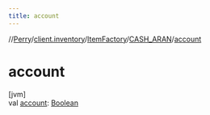 ```yaml
---
title: account
---
```

//[Perry](../../../../index.html)/[client.inventory](../../index.html)/[ItemFactory](../index.html)/[CASH_ARAN](index.html)/[account](account.html)



# account



[jvm]\
val [account](account.html): [Boolean](https://kotlinlang.org/api/latest/jvm/stdlib/kotlin/-boolean/index.html)




